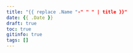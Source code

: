 ```yaml
---
title: "{{ replace .Name "-" " " | title }}"
date: {{ .Date }}
draft: true
toc: true
gitinfo: true
tags: []
---
```


